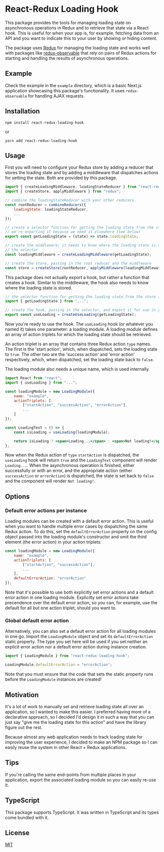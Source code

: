 # React-Redux Loading Hook

This package provides the tools for managing loading state on asynchronous operations in Redux and to retrieve that state via a React hook. This is useful for when your app is, for example, fetching data from an API and you want to indicate this to your user by showing or hiding content.

The package uses [Redux](https://redux.js.org/) for managing the loading state and works well with packages like [redux-observable](https://redux-observable.js.org/) that rely on pairs of Redux actions for starting and handling the results of asynchronous operations.

## Example

Check the example in the `example` directory, which is a basic Next.js application showcasing this package's functionality. It uses `redux-observable` for handling AJAX requests.

## Installation

```
npm install react-redux-loading-hook
```

or

```
yarn add react-redux-loading-hook
```

## Usage

First you will need to configure your Redux store by adding a reducer that stores the loading state and by adding a middleware that dispatches actions for setting the state. Both are provided by this package.

```js
import { createLoadingMiddleware, loadingStateReducer } from "react-redux-loading-hook";
import { createStore, applyMiddleware } from "redux";

// combine the loadingStateReducer with your other reducers
const rootReducer = combineReducers({
    loadingState: loadingStateReducer,
    ...
});

// create a selector function for getting the loading state from the store;
// we're exporting it because we need it elsewhere (see below)
export const getLoadingState = (state) => state.loadingState;

// create the middleware; it needs to know where the loading state is stored, so pass in
// the selector
const loadingMiddleware = createLoadingMiddleware(getLoadingState);

// create the store, passing in the root reducer and the middleware
const store = createStore(rootReducer, applyMiddleware(loadingMiddleware));
```

This package does not actually export a hook, but rather a function that creates a hook. Similar to the middleware, the hook also needs to know where the loading state is stored.

```js
// the selector function for getting the loading state from the store (see above)
import { getLoadingState } from "...";

// create the hook, passing in the selector, and export it for use in your components
export const useLoading = createUseLoading(getLoadingState);
```

Now you're ready to use the hook. The `useLoading` hook (or whatever you named it) takes one parameter: a loading module. A loading module defines an array of action triplets for which the loading state should be retrieved.

An action triplet is an array that contains three Redux action `type` names. The first is the 'start action', which, when dispatched, sets the loading state to `true`. The other two are the 'success action' and 'error action' respectively, which, when dispatched, set the loading state back to `false`.

The loading module also needs a unique name, which is used internally.

```jsx
import React from "react";
import { useLoading } from "...";

const loadingModule = new LoadingModule({
    name: "example",
    actionTriplets: [
        ["startAction", "successAction", "errorAction"],
        ...
    ]
});

const LoadingText = () => {
    const isLoading = useLoading(loadingModule);

    return isLoading ? <span>Loading...</span> : <span>Not loading!</span>;
};

```

Now when the Redux action of `type` `startAction` is dispatched, the `useLoading` hook will return `true` and the `LoadingText` component will render `Loading...`. When the asynchronous operation is finished, either successfully or with an error, and the appropriate action (either `successAction` or `errorAction`) is dispatched, the state is set back to `false` and the component will render `Not loading!`.

## Options

### Default error actions per instance

Loading modules can be created with a default error action. This is useful when you want to handle multiple error cases by dispatching the same Redux action. To do this, set the `defaultErrorAction` property on the config object passed into the loading module's constructor and omit the third element (the error action) in your action triplets:

```js
const loadingModule = new LoadingModule({
    name: "example",
    actionTriplets: [
        ["startAction", "successAction"],
        ...
    ],
    defaultErrorAction: "errorAction"
});
```

Note that it's possible to use both explicitly set error actions and a default error action in one loading module. Explicitly set error actions take precendence over the default error action, so you can, for example, use the default for all but one action triplet, should you want to.

### Global default error action

Alternatively, you can also set a default error action for all loading modules in one go. Import the `LoadingModule` object and set its `defaultErrorAction` static property. The type you set here will be used if you set neither an explicit error action nor a default error action during instance creation.

```js
import { LoadingModule } from "react-redux-loading-hook";

LoadingModule.defaultErrorAction = "errorAction";
```

Note that you must ensure that the code that sets the static property runs before the `LoadingModule` instances are created!

## Motivation

It's a lot of work to manually set and retrieve loading state all over an application, so I wanted to make this easier. I preferred having more of a declarative approach, so I decided I'd design it in such a way that you can just say "give me the loading state for this action" and have the library figure out the rest.

Because almost any web application needs to track loading state for improving the user experience, I decided to make an NPM package so I can easily reuse the system in other React + Redux applications.

## Tips

If you're calling the same end-points from multiple places in your application, export the associated loading module so you can easily re-use it.

## TypeScript

This package supports TypeScript. It was written in TypeScript and its types come bundled with it.

## License

[MIT](../LICENSE)

